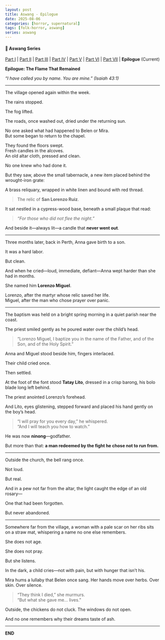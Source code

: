 ```yaml
---
layout: post
title: Aswang - Epilogue
date: 2025-08-06
categories: [horror, supernatural]
tags: [folk-horror, aswang]
series: aswang
---
```


<div class="series-nav">
  <h4>📖 Aswang Series</h4>
  <p><a href="{{ site.baseurl }}/2025/08/04/aswang-part-i/">Part I</a> | <a href="{{ site.baseurl }}/2025/08/05/aswang-part-ii/">Part II</a> | <a href="{{ site.baseurl }}/2025/08/05/aswang-part-iii/">Part III</a> | <a href="{{ site.baseurl }}/2025/08/05/aswang-part-iv/">Part IV</a> | <a href="{{ site.baseurl }}/2025/08/05/aswang-part-v/">Part V</a> | <a href="{{ site.baseurl }}/2025/08/05/aswang-part-vi/">Part VI</a> | <a href="{{ site.baseurl }}/2025/08/05/aswang-part-vii/">Part VII</a> | <strong>Epilogue</strong> (Current)</p>
</div>

**Epilogue: The Flame That Remained**

_“I have called you by name. You are mine.”_
_(Isaiah 43:1)_

---

The village opened again within the week.

The rains stopped.

The fog lifted.

The roads, once washed out, dried under the returning sun.

No one asked what had happened to Belen or Mira.  
But some began to return to the chapel.

They found the floors swept.  
Fresh candles in the alcoves.  
An old altar cloth, pressed and clean.

No one knew who had done it.

But they saw, above the small tabernacle, a new item placed behind the wrought-iron grate:

A brass reliquary, wrapped in white linen and bound with red thread.

> The relic of **San Lorenzo Ruiz**.

It sat nestled in a cypress-wood base, beneath a small plaque that read:

> _“For those who did not flee the night.”_

And beside it—always lit—a candle that **never went out**.

---

Three months later, back in Perth, Anna gave birth to a son.

It was a hard labor.

But clean.

And when he cried—loud, immediate, defiant—Anna wept harder than she had in months.

She named him **Lorenzo Miguel**.

Lorenzo, after the martyr whose relic saved her life.  
Miguel, after the man who chose prayer over panic.

---

The baptism was held on a bright spring morning in a quiet parish near the coast.

The priest smiled gently as he poured water over the child’s head.

> “Lorenzo Miguel, I baptize you in the name of the Father, and of the Son, and of the Holy Spirit.”

Anna and Miguel stood beside him, fingers interlaced.

Their child cried once.

Then settled.

At the foot of the font stood **Tatay Lito**, dressed in a crisp barong, his bolo blade long left behind.

The priest anointed Lorenzo’s forehead.

And Lito, eyes glistening, stepped forward and placed his hand gently on the boy’s head.

> “I will pray for you every day,” he whispered.  
> “And I will teach you how to watch.”

He was now **ninong**—godfather.

But more than that: **a man redeemed by the fight he chose not to run from.**

---

Outside the church, the bell rang once.

Not loud.

But real.

And in a pew not far from the altar, the light caught the edge of an old rosary—

One that had been forgotten.

But never abandoned.

---

Somewhere far from the village, a woman with a pale scar on her ribs sits on a straw mat, whispering a name no one else remembers.

She does not age.

She does not pray.

But she listens.

In the dark, a child cries—not with pain, but with hunger that isn’t his.

Mira hums a lullaby that Belen once sang. Her hands move over herbs. Over skin. Over silence.

> “They think I died,” she murmurs.  
> “But what she gave me… lives.”

Outside, the chickens do not cluck. The windows do not open.

And no one remembers why their dreams taste of ash.

---


**END** 